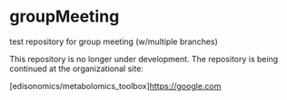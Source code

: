 # groupMeeting
test repository for group meeting (w/multiple branches)

This repository is no longer under development.
The repository is being continued at the 
organizational site:

[edisonomics/metabolomics_toolbox]https://google.com
